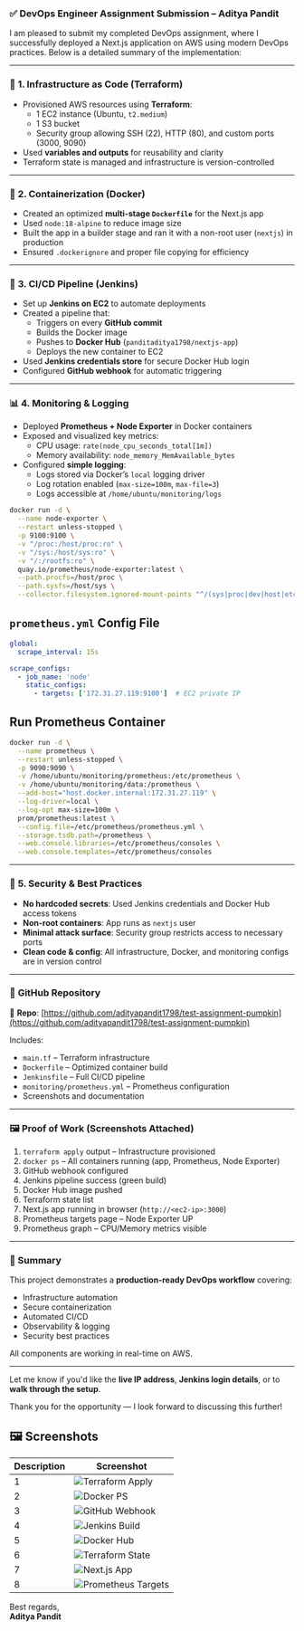 ### ✅ **DevOps Engineer Assignment Submission – Aditya Pandit**

I am pleased to submit my completed DevOps assignment, where I successfully deployed a Next.js application on AWS using modern DevOps practices. Below is a detailed summary of the implementation:

---

### 🔧 **1. Infrastructure as Code (Terraform)**

- Provisioned AWS resources using **Terraform**:
  - 1 EC2 instance (Ubuntu, `t2.medium`)
  - 1 S3 bucket
  - Security group allowing SSH (22), HTTP (80), and custom ports (3000, 9090)
- Used **variables and outputs** for reusability and clarity
- Terraform state is managed and infrastructure is version-controlled

---

### 🐳 **2. Containerization (Docker)**

- Created an optimized **multi-stage `Dockerfile`** for the Next.js app
- Used `node:18-alpine` to reduce image size
- Built the app in a builder stage and ran it with a non-root user (`nextjs`) in production
- Ensured `.dockerignore` and proper file copying for efficiency

---

### 🔁 **3. CI/CD Pipeline (Jenkins)**

- Set up **Jenkins on EC2** to automate deployments
- Created a pipeline that:
  - Triggers on every **GitHub commit**
  - Builds the Docker image
  - Pushes to **Docker Hub** (`panditaditya1798/nextjs-app`)
  - Deploys the new container to EC2
- Used **Jenkins credentials store** for secure Docker Hub login
- Configured **GitHub webhook** for automatic triggering

---

### 📊 **4. Monitoring & Logging**

- Deployed **Prometheus + Node Exporter** in Docker containers
- Exposed and visualized key metrics:
  - CPU usage: `rate(node_cpu_seconds_total[1m])`
  - Memory availability: `node_memory_MemAvailable_bytes`
- Configured **simple logging**:
  - Logs stored via Docker’s `local` logging driver
  - Log rotation enabled (`max-size=100m`, `max-file=3`)
  - Logs accessible at `/home/ubuntu/monitoring/logs`


```bash
docker run -d \
  --name node-exporter \
  --restart unless-stopped \
  -p 9100:9100 \
  -v "/proc:/host/proc:ro" \
  -v "/sys:/host/sys:ro" \
  -v "/:/rootfs:ro" \
  quay.io/prometheus/node-exporter:latest \
  --path.procfs=/host/proc \
  --path.sysfs=/host/sys \
  --collector.filesystem.ignored-mount-points "^/(sys|proc|dev|host|etc)($|/)"
```


##  `prometheus.yml` Config File

```yaml
global:
  scrape_interval: 15s

scrape_configs:
  - job_name: 'node'
    static_configs:
      - targets: ['172.31.27.119:9100']  # EC2 private IP
```


## Run Prometheus Container

```bash
docker run -d \
  --name prometheus \
  --restart unless-stopped \
  -p 9090:9090 \
  -v /home/ubuntu/monitoring/prometheus:/etc/prometheus \
  -v /home/ubuntu/monitoring/data:/prometheus \
  --add-host="host.docker.internal:172.31.27.119" \
  --log-driver=local \
  --log-opt max-size=100m \
  prom/prometheus:latest \
  --config.file=/etc/prometheus/prometheus.yml \
  --storage.tsdb.path=/prometheus \
  --web.console.libraries=/etc/prometheus/consoles \
  --web.console.templates=/etc/prometheus/consoles
```

---

### 🔐 **5. Security & Best Practices**

- **No hardcoded secrets**: Used Jenkins credentials and Docker Hub access tokens
- **Non-root containers**: App runs as `nextjs` user
- **Minimal attack surface**: Security group restricts access to necessary ports
- **Clean code & config**: All infrastructure, Docker, and monitoring configs are in version control

---

### 📂 **GitHub Repository**

🔗 **Repo**: [https://github.com/adityapandit1798/test-assignment-pumpkin](https://github.com/adityapandit1798/test-assignment-pumpkin)

Includes:
- `main.tf` – Terraform infrastructure
- `Dockerfile` – Optimized container build
- `Jenkinsfile` – Full CI/CD pipeline
- `monitoring/prometheus.yml` – Prometheus configuration
- Screenshots and documentation

---

### 🖼️ **Proof of Work (Screenshots Attached)**

1. `terraform apply` output – Infrastructure provisioned
2. `docker ps` – All containers running (app, Prometheus, Node Exporter)
3. GitHub webhook configured
4. Jenkins pipeline success (green build)
5. Docker Hub image pushed
6. Terraform state list
7. Next.js app running in browser (`http://<ec2-ip>:3000`)
8. Prometheus targets page – Node Exporter UP
9. Prometheus graph – CPU/Memory metrics visible

---

### 🚀 Summary

This project demonstrates a **production-ready DevOps workflow** covering:
- Infrastructure automation
- Secure containerization
- Automated CI/CD
- Observability & logging
- Security best practices

All components are working in real-time on AWS.

---

Let me know if you'd like the **live IP address**, **Jenkins login details**, or to **walk through the setup**.

Thank you for the opportunity — I look forward to discussing this further!

## 🖼️ Screenshots

| Description | Screenshot |
|-----------|------------|
| 1| ![Terraform Apply](screenshots/Screenshot_from_2025-08-26_14-04-27.png) |
| 2 | ![Docker PS](screenshots/Screenshot_from_2025-08-26_14-05-44.png) |
| 3| ![GitHub Webhook](screenshots/Screenshot_from_2025-08-26_14-06-50.png) |
| 4 | ![Jenkins Build](screenshots/Screenshot_from_2025-08-26_14-07-34.png) |
| 5 | ![Docker Hub](screenshots/Screenshot_from_2025-08-26_14-08-23.png) |
| 6 | ![Terraform State](screenshots/Screenshot_from_2025-08-26_14-09-07.png) |
| 7 | ![Next.js App](screenshots/Screenshot_from_2025-08-26_14-09-28.png) |
| 8 | ![Prometheus Targets](screenshots/Screenshot_from_2025-08-26_14-10-14.png) |

Best regards,  
**Aditya Pandit**  

